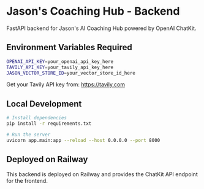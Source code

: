 # Jason's Coaching Hub - Backend

FastAPI backend for Jason's AI Coaching Hub powered by OpenAI ChatKit.

## Environment Variables Required

```bash
OPENAI_API_KEY=your_openai_api_key_here
TAVILY_API_KEY=your_tavily_api_key_here
JASON_VECTOR_STORE_ID=your_vector_store_id_here
```

Get your Tavily API key from: https://tavily.com

## Local Development

```bash
# Install dependencies
pip install -r requirements.txt

# Run the server
uvicorn app.main:app --reload --host 0.0.0.0 --port 8000
```

## Deployed on Railway

This backend is deployed on Railway and provides the ChatKit API endpoint for the frontend.

